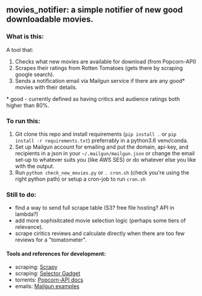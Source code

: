 ## movies_notifier: a simple notifier of new good downloadable movies.

### What is this:
A tool that:
1. Checks what new movies are available for download (from Popcorn-API)
2. Scrapes their ratings from Rotten Tomatoes (gets there by scraping google search).
3. Sends a notification email via Mailgun service if there are any good* movies with their details.

\* good - currently defined as having critics and audience ratings both higher than 80%.


### To run this:
1. Git clone this repo and install requirements (`pip install .` or `pip install -r requirements.txt`) preferrably in a python3.6 venv/conda.
2. Set up Mailgun account for emailing and put the domain, api-key, and recipients in a json in your `~/.mailgun/mailgun.json` or change the email set-up to whatever suits you (like AWS SES) or do whatever else you like with the output.
4. Run `python check_new_movies.py` or `. cron.sh` (check you're using the right python path) or setup a cron-job to run `cron.sh`


### Still to do:
* find a way to send full scrape table (S3? free file hosting? API in lambda?)
* add more sophisitcated movie selection logic (perhaps some tiers of relevance).
* scrape ciritics reviews and calculate directly when there are too few reviews for a "tomatometer".


#### Tools and references for development:
- scraping: [Scrapy](https://docs.scrapy.org/en/latest/)
- scraping: [Selector Gadget](https://selectorgadget.com/)
- torrents: [Popcorn-API docs](https://popcornofficial.docs.apiary.io/#)
- emails: [Mailgun examples](https://documentation.mailgun.com/en/latest/api-sending.html#examples)
